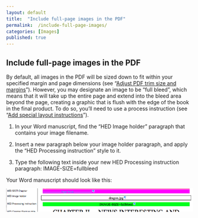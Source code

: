```yaml
---
layout: default
title:  "Include full-page images in the PDF"
permalink:  /include-full-page-images/
categories: [Images]
published: true
---
```


<section data-type="chapter" class="hsecchapter" data-hederis-type="hsecchapter" id="include-full-page-images" data-pi-attrs="id: include-full-page-images" role="doc-chapter"><h1 data-hederis-type="hblkchaptitle" class="hblkchaptitle" id="pUeJpINa1">Include full-page images in the PDF</h1>
    <p class="hblkp" data-hederis-type="hblkp" id="pujZWIa7p">By default, all images in the PDF will be sized down to fit within your specified margin and page dimensions (see &#8220;<a href="{% post_url 2019-04-22-20-AdjustPDFtrimsizeandmargins %}"><span class="Hyperlink">Adjust PDF trim size and margins</span></a>&#8221;). However, you may designate an image to be &#8220;full bleed&#8221;, which means that it will take up the entire page and extend into the bleed area beyond the page, creating a graphic that is flush with the edge of the book in the final product. To do so, you&#8217;ll need to use a process instruction (see &#8220;<a href="{% post_url 2019-04-22-23-Addspeciallayoutinstructions %}"><span class="Hyperlink">Add special layout instructions</span></a>&#8221;).</p>
    <ol class="hwprnum-list" data-hederis-type="hwprnum-list" id="pNRmCGGeX"><li class="hblkoli" data-hederis-type="hblkoli" id="litt3Kb2a8"><p class="hblkoli" data-hederis-type="hblkoli" id="p5xQUZqnW">In your Word manuscript, find the &#8220;HED Image holder&#8221; paragraph that contains your image filename.</p></li>
    <li class="hblkoli" data-hederis-type="hblkoli" id="liOaLqtH7u"><p class="hblkoli" data-hederis-type="hblkoli" id="p7TkNEGO1">Insert a new paragraph below your image holder paragraph, and apply the &#8220;HED Processing instruction&#8221; style to it.</p></li>
    <li class="hblkoli" data-hederis-type="hblkoli" id="lixcoo0Jcl"><p class="hblkoli" data-hederis-type="hblkoli" id="pE3CYRomS">Type the following text inside your new HED Processing instruction paragraph: IMAGE-SIZE=fullbleed</p></li>
    </ol>
    <p class="hblkp" data-hederis-type="hblkp" id="pfSjXDJQ0">Your Word manuscript should look like this:</p>
    <img data-hederis-type="hblkimg" class="hblkimg" id="pwYZJYFId" src="/images/fullbleed_1.png"/>
    </section>
    